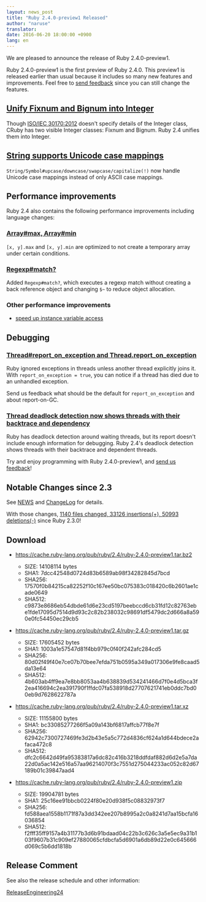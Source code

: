 ```yaml
---
layout: news_post
title: "Ruby 2.4.0-preview1 Released"
author: "naruse"
translator:
date: 2016-06-20 18:00:00 +0900
lang: en
---
```


We are pleased to announce the release of Ruby 2.4.0-preview1.

Ruby 2.4.0-preview1 is the first preview of Ruby 2.4.0.
This preview1 is released earlier than usual because it includes so
many new features and improvements.
Feel free to [send feedback](https://bugs.ruby-lang.org/projects/ruby/wiki/HowToReport) since you can still change the features.

## [Unify Fixnum and Bignum into Integer](https://bugs.ruby-lang.org/issues/12005)

Though [ISO/IEC 30170:2012](http://www.iso.org/iso/iso_catalogue/catalogue_tc/catalogue_detail.htm?csnumber=59579) doesn't specify details of the Integer class,
CRuby has two visible Integer classes: Fixnum and Bignum.
Ruby 2.4 unifies them into Integer.

## [String supports Unicode case mappings](https://bugs.ruby-lang.org/issues/10085)

`String/Symbol#upcase/downcase/swapcase/capitalize(!)` now handle Unicode case mappings
instead of only ASCII case mappings.

## Performance improvements

Ruby 2.4 also contains the following performance improvements including language changes:

### [Array#max, Array#min](https://bugs.ruby-lang.org/issues/12172)

`[x, y].max` and `[x, y].min` are optimized to not create a temporary array
under certain conditions.

### [Regexp#match?](https://bugs.ruby-lang.org/issues/8110)

Added `Regexp#match?`, which executes a regexp match without creating a back reference object
and changing `$~` to reduce object allocation.

### Other performance improvements

* [speed up instance variable access](https://bugs.ruby-lang.org/issues/12274)

## Debugging

### [Thread#report_on_exception and Thread.report_on_exception](https://bugs.ruby-lang.org/issues/6647)

Ruby ignored exceptions in threads unless another thread explicitly joins it.
With `report_on_exception = true`,
you can notice if a thread has died due to an unhandled exception.

Send us feedback what should be the default for `report_on_exception` and about report-on-GC.

### [Thread deadlock detection now shows threads with their backtrace and dependency](https://bugs.ruby-lang.org/issues/8214)

Ruby has deadlock detection around waiting threads, but its report doesn't
include enough information for debugging.
Ruby 2.4's deadlock detection shows threads with their backtrace and dependent threads.

Try and enjoy programming with Ruby 2.4.0-preview1, and [send us feedback](https://bugs.ruby-lang.org/projects/ruby/wiki/HowToReport)!

## Notable Changes since 2.3

See [NEWS](https://github.com/ruby/ruby/blob/v2_4_0_preview1/NEWS)
and [ChangeLog](https://github.com/ruby/ruby/blob/v2_4_0_preview1/ChangeLog)
for details.

With those changes, [1140 files changed, 33126 insertions(+), 50993 deletions(-)](https://github.com/ruby/ruby/compare/v2_3_0...v2_4_0_preview1) since Ruby 2.3.0!

## Download

* <https://cache.ruby-lang.org/pub/ruby/2.4/ruby-2.4.0-preview1.tar.bz2>

  * SIZE:   14108114 bytes
  * SHA1:   7dcc42548d0724d83b6589ab98f34282845d7bcd
  * SHA256: 17570f0b84215ca82252f10c167ee50bc075383c018420c6b2601ae1cade0649
  * SHA512: c9873e8686eb54dbde61d6e23cd5197beebccd6cb31fd12c82763ebe1fde17095d7514d9d93c2c82b238032c98691df5479dc2d666a8a590e0fc54450ec29cb5

* <https://cache.ruby-lang.org/pub/ruby/2.4/ruby-2.4.0-preview1.tar.gz>

  * SIZE:   17605452 bytes
  * SHA1:   1003a1e57547d81f4bb979c0f40f242afc284cd5
  * SHA256: 80d02f49f40e7ce07b70bee7efda751b0595a349a017306e9fe8caad5da13e64
  * SHA512: 4b603ab4ff9ea7e8bb8053aa4b638839d534241466d7f0e4d5bca3f2ea416694c2ea391790f1ffdc07fa538918d27707621741eb0ddc7bd00eb9d7628622787a

* <https://cache.ruby-lang.org/pub/ruby/2.4/ruby-2.4.0-preview1.tar.xz>

  * SIZE:   11155800 bytes
  * SHA1:   bc33085277266f5a09a143bf6817affcb77f8e7f
  * SHA256: 62942c7300727469fe3d2b43e5a5c772d4836cf624a1d644bdece2afaca472c8
  * SHA512: dfc2c6642d49fa95383817a6dc82c416b3218ddfdaf882d6d2e5a7da22d0a5ac142e516a57aa96214070f3c7551d275044233ac052c82d67189b01c39847aad4

* <https://cache.ruby-lang.org/pub/ruby/2.4/ruby-2.4.0-preview1.zip>

  * SIZE:   19904781 bytes
  * SHA1:   25c16ee91bbcb0224f80e20d938f5c08832973f7
  * SHA256: fd588aea1558b1171f87a3dd342ee207b8995a2c0a8241d7aa15bcfa16036854
  * SHA512: f2fff35ff9157a4b31177b3d6b91bdaad04c22b3c626c3a5e5ec9a31b103f9607b31c909ef27880065cfdbcfa5d6901a6db89d22e0c645666d069c5b6dd1818b

## Release Comment

See also the release schedule and other information:

[ReleaseEngineering24](https://bugs.ruby-lang.org/projects/ruby-trunk/wiki/ReleaseEngineering24)
